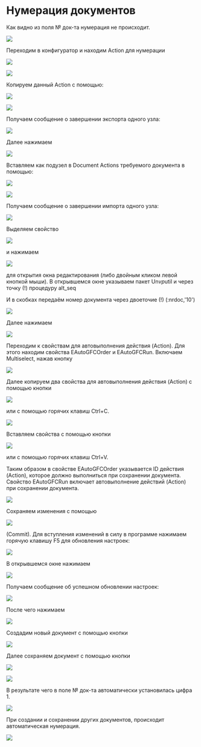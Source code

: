 # Нумерация документов

 Как видно из поля № док-та нумерация не происходит.

![](../.gitbook/assets/do2.png)

 Переходим в конфигуратор и находим Action для нумерации

![](../.gitbook/assets/prisvoenie.png)

![](../.gitbook/assets/n2.png)

 Копируем данный Action с помощью:

![](../.gitbook/assets/copy-node.png)

![](../.gitbook/assets/n3.png)

 Получаем сообщение о завершении экспорта одного узла:

![](../.gitbook/assets/copy-nodes%20%281%29.png)

 Далее нажимаем

![](../.gitbook/assets/ok%20%2814%29.png)

 Вставляем как подузел  в Document Actions требуемого документа в помощью:

![](../.gitbook/assets/paste-new-subnode.png)

![](../.gitbook/assets/n5.png)

 Получаем сообщение о завершении импорта одного узла:

![](../.gitbook/assets/copy-nodes.png)

 Выделяем свойство

![](../.gitbook/assets/sql.png)

 и нажимаем

![](../.gitbook/assets/edit-property.png)

для открытия окна редактирования \(либо двойным кликом левой кнопкой мыши\). В открывшемся окне указываем пакет Un$vp$util и через точку \(!\) процедуру alt\_seq

И в скобках передаём номер документа через двоеточие \(!\) \(:nrdoc,'10'\)

![](../.gitbook/assets/editing-property-sql1.png)

 Далее нажимаем

![](../.gitbook/assets/ok-konfiguratora.png)

 Переходим к свойствам для автовыполнения действия \(Action\). Для этого находим свойства EAutoGFCOrder и EAutoGFCRun. Включаем Multiselect, нажав кнопку

![](../.gitbook/assets/multiselect.png)

 Далее копируем два свойства для автовыполнения действия \(Action\) с помощью кнопки 

![](../.gitbook/assets/vstavit.png)

 или с помощью горячих клавиш Ctrl+C.

![](../.gitbook/assets/n8.png)

 Вставляем свойства с помощью кнопки

![](../.gitbook/assets/vstavit%20%281%29.png)

 или с помощью горячих клавиш Ctrl+V.

 Таким образом в свойстве EAutoGFCOrder указывается ID действия \(Action\), которое должно выполниться при сохранении документа. Свойство EAutoGFCRun включает автовыполнение действий \(Action\) при сохранении документа.

![](../.gitbook/assets/svoistva.png)

 Сохраняем изменения  с помощью

![](../.gitbook/assets/commit%20%281%29.png)

 \(Commit\). Для вступления изменений в силу в программе нажимаем горячую клавишу F5 для обновления настроек:

![](../.gitbook/assets/confirm.png)

 В открывшемся окне нажимаем

![](../.gitbook/assets/yes.png)

 Получаем сообщение об успешном обновлении настроек:

![](../.gitbook/assets/uma.md.png)

 После чего нажимаем

![](../.gitbook/assets/ok%20%289%29.png)

 Создадим новый документ с помощью кнопки

![](../.gitbook/assets/novyi.png)

 Далее сохраняем документ с помощью кнопки

![](../.gitbook/assets/sokhranit%20%283%29.png)

![](../.gitbook/assets/n13.png)

 В результате чего в поле № док-та автоматически установилась цифра 1.

![](../.gitbook/assets/do1.png)

 При создании и сохранении других документов, происходит автоматическая нумерация.

![](../.gitbook/assets/dok-ta.png)

